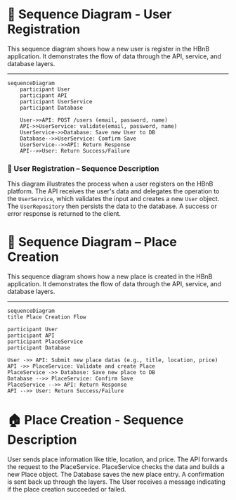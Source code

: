 # 🧩 Sequence Diagram - User Registration

This sequence diagram shows how a new user is register in the HBnB application.
It demonstrates the flow of data through the API, service, and database layers.

---

```mermaid
sequenceDiagram
    participant User
    participant API
    participant UserService
    participant Database

    User->>API: POST /users (email, password, name)
    API->>UserService: validate(email, password, name)
    UserService->>Database: Save new User to DB
    Database-->>UserService: Comfirm Save
    UserService-->>API: Return Response
	API-->>User: Return Success/Failure

```

### 👤 User Registration – Sequence Description

This diagram illustrates the process when a user registers on the HBnB platform.
The API receives the user's data and delegates the operation to the `UserService`,
which validates the input and creates a new `User` object. The `UserRepository`
then persists the data to the database. A success or error response is returned to the client.

# 🧩 Sequence Diagram – Place Creation

This sequence diagram shows how a new place is created in the HBnB application.
It demonstrates the flow of data through the API, service, and database layers.

---

```mermaid
sequenceDiagram
title Place Creation Flow

participant User
participant API
participant PlaceService
participant Database

User ->> API: Submit new place datas (e.g., title, location, price)
API ->> PlaceService: Validate and create Place
PlaceService ->> Database: Save new place to DB
Database -->> PlaceService: Confirm Save
PlaceService -->> API: Return Response
API -->> User: Return Success/Failure

```

# 🏠 Place Creation - Sequence Description

User sends place information like title, location, and price. The API forwards the request to the PlaceService. PlaceService checks the data and builds a new Place object. The Database saves the new place entry. A confirmation is sent back up through the layers. The User receives a message indicating if the place creation succeeded or failed.

